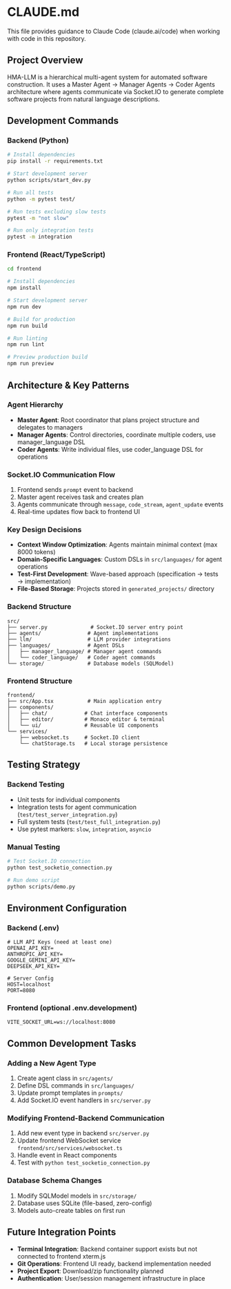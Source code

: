 # CLAUDE.md

This file provides guidance to Claude Code (claude.ai/code) when working with code in this repository.

## Project Overview

HMA-LLM is a hierarchical multi-agent system for automated software construction. It uses a Master Agent → Manager Agents → Coder Agents architecture where agents communicate via Socket.IO to generate complete software projects from natural language descriptions.

## Development Commands

### Backend (Python)
```bash
# Install dependencies
pip install -r requirements.txt

# Start development server
python scripts/start_dev.py

# Run all tests
python -m pytest test/

# Run tests excluding slow tests
pytest -m "not slow"

# Run only integration tests
pytest -m integration
```

### Frontend (React/TypeScript)
```bash
cd frontend

# Install dependencies
npm install

# Start development server
npm run dev

# Build for production
npm run build

# Run linting
npm run lint

# Preview production build
npm run preview
```

## Architecture & Key Patterns

### Agent Hierarchy
- **Master Agent**: Root coordinator that plans project structure and delegates to managers
- **Manager Agents**: Control directories, coordinate multiple coders, use manager_language DSL
- **Coder Agents**: Write individual files, use coder_language DSL for operations

### Socket.IO Communication Flow
1. Frontend sends `prompt` event to backend
2. Master agent receives task and creates plan
3. Agents communicate through `message`, `code_stream`, `agent_update` events
4. Real-time updates flow back to frontend UI

### Key Design Decisions
- **Context Window Optimization**: Agents maintain minimal context (max 8000 tokens)
- **Domain-Specific Languages**: Custom DSLs in `src/languages/` for agent operations
- **Test-First Development**: Wave-based approach (specification → tests → implementation)
- **File-Based Storage**: Projects stored in `generated_projects/` directory

### Backend Structure
```
src/
├── server.py              # Socket.IO server entry point
├── agents/               # Agent implementations
├── llm/                  # LLM provider integrations
├── languages/            # Agent DSLs
│   ├── manager_language/ # Manager agent commands
│   └── coder_language/   # Coder agent commands
└── storage/              # Database models (SQLModel)
```

### Frontend Structure
```
frontend/
├── src/App.tsx           # Main application entry
├── components/
│   ├── chat/            # Chat interface components
│   ├── editor/          # Monaco editor & terminal
│   └── ui/              # Reusable UI components
└── services/
    ├── websocket.ts     # Socket.IO client
    └── chatStorage.ts   # Local storage persistence
```

## Testing Strategy

### Backend Testing
- Unit tests for individual components
- Integration tests for agent communication (`test/test_server_integration.py`)
- Full system tests (`test/test_full_integration.py`)
- Use pytest markers: `slow`, `integration`, `asyncio`

### Manual Testing
```bash
# Test Socket.IO connection
python test_socketio_connection.py

# Run demo script
python scripts/demo.py
```

## Environment Configuration

### Backend (.env)
```env
# LLM API Keys (need at least one)
OPENAI_API_KEY=
ANTHROPIC_API_KEY=
GOOGLE_GEMINI_API_KEY=
DEEPSEEK_API_KEY=

# Server Config
HOST=localhost
PORT=8080
```

### Frontend (optional .env.development)
```env
VITE_SOCKET_URL=ws://localhost:8080
```

## Common Development Tasks

### Adding a New Agent Type
1. Create agent class in `src/agents/`
2. Define DSL commands in `src/languages/`
3. Update prompt templates in `prompts/`
4. Add Socket.IO event handlers in `src/server.py`

### Modifying Frontend-Backend Communication
1. Add new event type in backend `src/server.py`
2. Update frontend WebSocket service `frontend/src/services/websocket.ts`
3. Handle event in React components
4. Test with `python test_socketio_connection.py`

### Database Schema Changes
1. Modify SQLModel models in `src/storage/`
2. Database uses SQLite (file-based, zero-config)
3. Models auto-create tables on first run

## Future Integration Points

- **Terminal Integration**: Backend container support exists but not connected to frontend xterm.js
- **Git Operations**: Frontend UI ready, backend implementation needed
- **Project Export**: Download/zip functionality planned
- **Authentication**: User/session management infrastructure in place